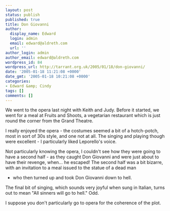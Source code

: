 ```yaml
---
layout: post
status: publish
published: true
title: Don Giovanni
author:
  display_name: Edward
  login: admin
  email: edward@aldreth.com
  url: ''
author_login: admin
author_email: edward@aldreth.com
wordpress_id: 84
wordpress_url: http://tarrant.org.uk/2005/01/18/don-giovanni/
date: '2005-01-18 11:21:08 +0000'
date_gmt: '2005-01-18 10:21:08 +0000'
categories:
- Edward &amp; Cindy
tags: []
comments: []
---
```


We went to the opera last night with Keith and Judy. Before it started,
we went for a meal at Fruits and Shoots, a vegetarian restaurant which
is just round the corner from the Grand Theatre.

I really enjoyed the opera - the costumes seemed a bit of a hotch-potch,
most in sort of 30s style, and one not at all. The singing and playing
though were excellent - I particularly liked Leporello\'s voice.

Not particularly knowing the opera, I couldn\'t see how they were going
to have a second half - as they caught Don Giovanni and were just about
to have their revenge, when... he escaped! The second half was a bit
bizarre, with an invitation to a meal issued to the statue of a dead man
- who then turned up and took Don Giovanni down to hell.

The final bit of singing, which sounds very joyful when sung in Italian,
turns out to mean \"All sinners will go to hell.\" Odd.

I suppose you don\'t particularly go to opera for the coherence of the
plot.

